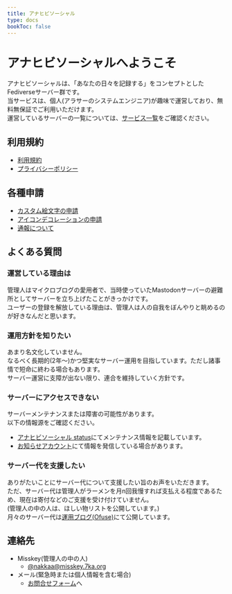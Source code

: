 ```yaml
---
title: アナヒビソーシャル
type: docs
bookToc: false
---
```


# アナヒビソーシャルへようこそ

アナヒビソーシャルは、「あなたの日々を記録する」をコンセプトとしたFediverseサーバー群です。  
当サービスは、個人(アラサーのシステムエンジニア)が趣味で運営しており、無料無保証でご利用いただけます。  
運営しているサーバーの一覧については、[サービス一覧](/server-list)をご確認ください。

## 利用規約

- [利用規約](/rule)
- [プライバシーポリシー](/privacy)

## 各種申請

- [カスタム絵文字の申請](/procedure/emoji)
- [アイコンデコレーションの申請](/procedure/icon-deco)
- [通報について](/procedure/report)

## よくある質問

### 運営している理由は

管理人はマイクロブログの愛用者で、当時使っていたMastodonサーバーの避難所としてサーバーを立ち上げたことがきっかけです。  
ユーザーの登録を解放している理由は、管理人は人の自我をぼんやりと眺めるのが好きなんだと思います。  

### 運用方針を知りたい

あまり名文化していません。  
なるべく長期的(2年〜)かつ堅実なサーバー運用を目指しています。ただし諸事情で短命に終わる場合もあります。  
サーバー運営に支障が出ない限り、連合を維持していく方針です。

### サーバーにアクセスできない

サーバーメンテナンスまたは障害の可能性があります。  
以下の情報源をご確認ください。

- [アナヒビソーシャル status](https://status.7ka.org/)にてメンテナンス情報を記載しています。
- [お知らせアカウント](https://ml.7ka.org/@anahibi)にて情報を発信している場合があります。

### サーバー代を支援したい

ありがたいことにサーバー代について支援したい旨のお声をいただきます。  
ただ、サーバー代は管理人がラーメンを月n回我慢すれば支払える程度であるため、現在は寄付などのご支援を受け付けていません。  
(管理人の中の人は、ほしい物リストを公開しています。)  
月々のサーバー代は[運用ブログ(Ofuse)](https://ofuse.me/anahibi)にて公開しています。  

## 連絡先

- Misskey(管理人の中の人)
  - [@nakkaa@misskey.7ka.org](https://misskey.7ka.org/@nakkaa)
- メール(緊急時または個人情報を含む場合)
  - [お問合せフォーム](https://contact.7ka.org)へ
